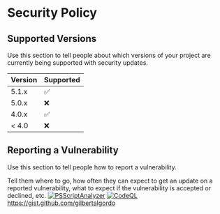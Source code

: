 # Security Policy

## Supported Versions

Use this section to tell people about which versions of your project are
currently being supported with security updates.

| Version | Supported          |
| ------- | ------------------ |
| 5.1.x   | :white_check_mark: |
| 5.0.x   | :x:                |
| 4.0.x   | :white_check_mark: |
| < 4.0   | :x:                |

## Reporting a Vulnerability

Use this section to tell people how to report a vulnerability.

Tell them where to go, how often they can expect to get an update on a
reported vulnerability, what to expect if the vulnerability is accepted or
declined, etc.
[![PSScriptAnalyzer](https://github.com/gilbertalgordo/make/actions/workflows/powershell.yml/badge.svg?branch=master)](https://github.com/gilbertalgordo/make/actions/workflows/powershell.yml)
[![CodeQL](https://github.com/gilbertalgordo/make/actions/workflows/github-code-scanning/codeql/badge.svg)](https://github.com/gilbertalgordo/make/actions/workflows/github-code-scanning/codeql)
https://gist.github.com/gilbertalgordo
